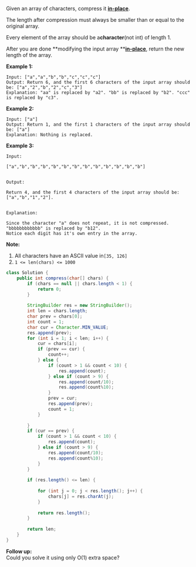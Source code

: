 Given an array of characters, compress it [**in-place**](https://en.wikipedia.org/wiki/In-place_algorithm).

The length after compression must always be smaller than or equal to the original array.

Every element of the array should be a**character**\(not int\) of length 1.

After you are done **modifying the input array **[**in-place**](https://en.wikipedia.org/wiki/In-place_algorithm), return the new length of the array.

**Example 1:**

```
Input: ["a","a","b","b","c","c","c"]
Output: Return 6, and the first 6 characters of the input array should be: ["a","2","b","2","c","3"]
Explanation: "aa" is replaced by "a2". "bb" is replaced by "b2". "ccc" is replaced by "c3".
```

**Example 2:**

```
Input: ["a"]
Output: Return 1, and the first 1 characters of the input array should be: ["a"]
Explanation: Nothing is replaced.
```

**Example 3:**

```
Input:

["a","b","b","b","b","b","b","b","b","b","b","b","b"]


Output:

Return 4, and the first 4 characters of the input array should be: ["a","b","1","2"].


Explanation:

Since the character "a" does not repeat, it is not compressed. "bbbbbbbbbbbb" is replaced by "b12".
Notice each digit has it's own entry in the array.

```

**Note:**

1. All characters have an ASCII value in`[35, 126]`
2. `1 <= len(chars) <= 1000`

```java
class Solution {
    public int compress(char[] chars) {
        if (chars == null || chars.length < 1) {
            return 0;
        }
        
        StringBuilder res = new StringBuilder();
        int len = chars.length;
        char prev = chars[0];
        int count = 1;
        char cur = Character.MIN_VALUE;
        res.append(prev);
        for (int i = 1; i < len; i++) {
            cur = chars[i];
            if (prev == cur) {
                count++;
            } else {
                if (count > 1 && count < 10) {
                    res.append(count);
                } else if (count > 9) {
                    res.append(count/10);
                    res.append(count%10);
                }
                prev = cur;
                res.append(prev);
                count = 1;
            }
            
        }
        if (cur == prev) {
            if (count > 1 && count < 10) {
                res.append(count);
            } else if (count > 9) {
                res.append(count/10);
                res.append(count%10);
            }
        }
        
        if (res.length() <= len) {
            
            for (int j = 0; j < res.length(); j++) {
                chars[j] = res.charAt(j);
            }
            
            return res.length();
        }
        
        return len;
    }
}
```

**Follow up:**  
Could you solve it using only O\(1\) extra space?

